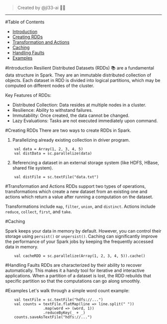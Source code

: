 >Created by @jl33-ai 👦🏻
***
#Table of Contents
- [Introduction](#introduction)
- [Creating RDDs](#creating-rdds)
- [Transformation and Actions](#transform-actions)
- [Caching](#caching)
- [Handling Faults](#handling-faults)
- [Examples](#examples)

#Introduction <a name='introduction'></a>
Resilient Distributed Datasets (RDDs) 📚 are a fundamental data structure in Spark. They are an immutable distributed collection of objects. Each dataset in RDD is divided into logical partitions, which may be computed on different nodes of the cluster.

Key Features of RDDs:
- Distributed Collection: Data resides at multiple nodes in a cluster.
- Resilience: Ability to withstand failures.
- Immutability: Once created, the data cannot be changed.
- Lazy Evaluations: Tasks are not executed immediately upon command.

#Creating RDDs <a name='creating-rdds'></a>
There are two ways to create RDDs in Spark.

1. Parallelizing already existing collection in driver program.
```
    val data = Array(1, 2, 3, 4, 5)
    val distData = sc.parallelize(data)
```
2. Referencing a dataset in an external storage system (like HDFS, HBase, shared file system).
```
    val distFile = sc.textFile("data.txt")
```

#Transformation and Actions <a name='transform-actions'></a>
RDDs support two types of operations, transformations which create a new dataset from an existing one and actions which return a value after running a computation on the dataset.

Transformations include `map`, `filter`, `union`, and `distinct`.  Actions include `reduce`, `collect`, `first`, and `take`.

#Caching <a name='caching'></a>

Spark keeps your data in memory by default. However, you can control their storage using `persist()` or `unpersist()`. Caching can significantly improve the performance of your Spark jobs by keeping the frequently accessed data in memory.

```
    val cacheRDD = sc.parallelize(Array(1, 2, 3, 4, 5)).cache()
```

#Handling Faults <a name='handling-faults'></a>
RDDs are characterized by their ability to recover automatically. This makes it a handy tool for iterative and interactive applications. When a partition of a dataset is lost, the RDD rebuilds that specific partition so that the computations can go along smoothly.

#Examples <a name='examples'></a>
Let's walk through a simple word count example:
```
    val textFile = sc.textFile("hdfs://...")
    val counts = textFile.flatMap(line => line.split(" "))
                 .map(word => (word, 1))
                 .reduceByKey(_ + _)
    counts.saveAsTextFile("hdfs://...")
```